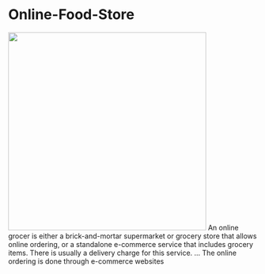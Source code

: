 # Online-Food-Store
<img src="https://tenor.com/view/capoo-hungry-snacks-gif-12365893" width="400"/>
An online grocer is either a brick-and-mortar supermarket or grocery store that allows online ordering, or a standalone e-commerce service that includes grocery items. There is usually a delivery charge for this service. ... The online ordering is done through e-commerce websites
